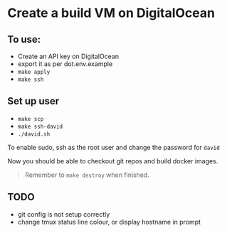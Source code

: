 # Create a build VM on DigitalOcean

## To use:

* Create an API key on DigitalOcean
* export it as per dot.env.example
* `make apply`
* `make ssh`

## Set up user

* `make scp`
* `make ssh-david`
* `./david.sh`

To enable sudo, ssh as the root user and change the password for `david`

Now you should be able to checkout git repos and build docker images.

> Remember to `make destroy` when finished.

## TODO

* git config is not setup correctly
* change tmux status line colour, or display hostname in prompt
